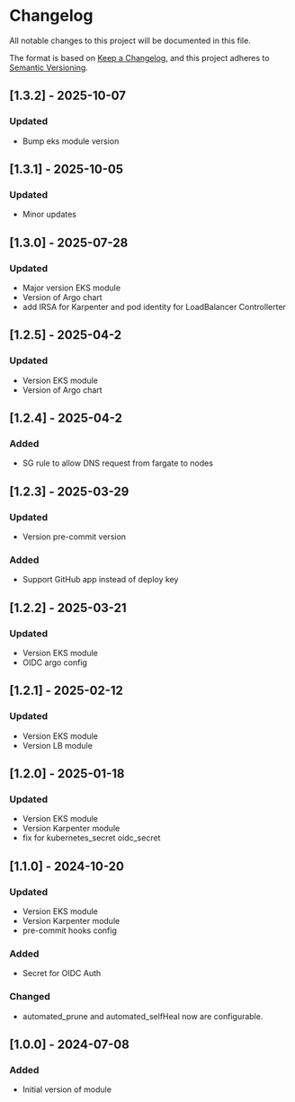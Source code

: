 # Changelog
All notable changes to this project will be documented in this file.

The format is based on [Keep a Changelog](https://keepachangelog.com/en/1.0.0/),
and this project adheres to [Semantic Versioning](https://semver.org/spec/v2.0.0.html).
## [1.3.2] - 2025-10-07
### Updated
- Bump eks module version
## [1.3.1] - 2025-10-05
### Updated
- Minor updates

## [1.3.0] - 2025-07-28
### Updated
- Major version EKS module
- Version of Argo chart
- add IRSA for Karpenter and pod identity for LoadBalancer Controllerter

## [1.2.5] - 2025-04-2
### Updated
- Version EKS module
- Version of Argo chart

## [1.2.4] - 2025-04-2
### Added
- SG rule to allow DNS request from fargate to nodes

## [1.2.3] - 2025-03-29
### Updated
- Version pre-commit version
### Added
- Support GitHub app instead of deploy key

## [1.2.2] - 2025-03-21
### Updated
- Version EKS module
- OIDC argo config

## [1.2.1] - 2025-02-12
### Updated
- Version EKS module
- Version LB module

## [1.2.0] - 2025-01-18
### Updated
- Version EKS module
- Version Karpenter module
- fix for kubernetes_secret oidc_secret 

## [1.1.0] - 2024-10-20
### Updated
- Version EKS module
- Version Karpenter module
- pre-commit hooks config
### Added
- Secret for OIDC Auth
### Changed
- automated_prune and automated_selfHeal now are configurable.


## [1.0.0] - 2024-07-08
### Added
- Initial version of module
